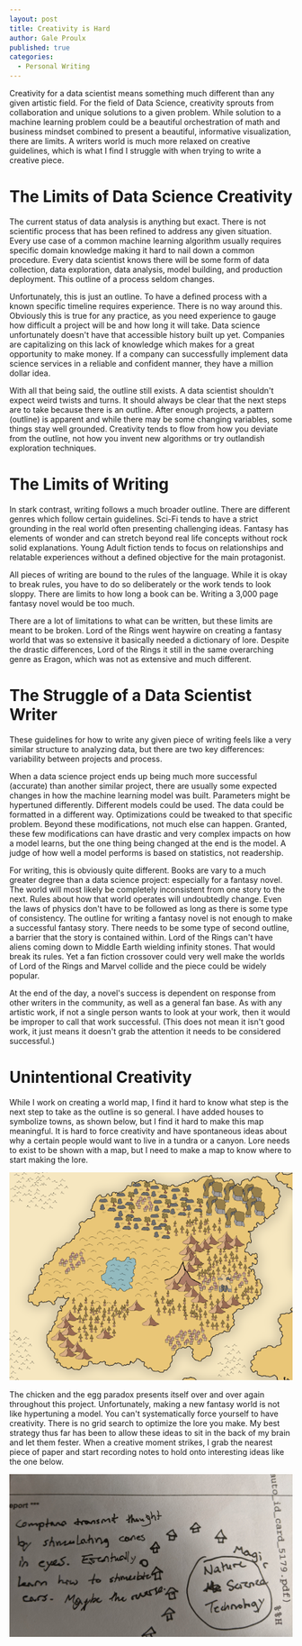 ```yaml
---
layout: post
title: Creativity is Hard
author: Gale Proulx
published: true
categories:
  - Personal Writing
---
```


Creativity for a data scientist means something much different than any given artistic field. For the field of Data Science, creativity sprouts from collaboration and unique solutions to a given problem. While solution to a machine learning problem could be a beautiful orchestration of math and business mindset combined to present a beautiful, informative visualization, there are limits. A writers world is much more relaxed on creative guidelines, which is what I find I struggle with when trying to write a creative piece.

# The Limits of Data Science Creativity

The current status of data analysis is anything but exact. There is not scientific process that has been refined to address any given situation. Every use case of a common machine learning algorithm usually requires specific domain knowledge making it hard to nail down a common procedure. Every data scientist knows there will be some form of data collection, data exploration, data analysis, model building, and production deployment. This outline of a process seldom changes.

Unfortunately, this is just an outline. To have a defined process with a known specific timeline requires experience. There is no way around this. Obviously this is true for any practice, as you need experience to gauge how difficult a project will be and how long it will take. Data science unfortunately doesn't have that accessible history built up yet. Companies are capitalizing on this lack of knowledge which makes for a great opportunity to make money. If a company can successfully implement data science services in a reliable and confident manner, they have a million dollar idea.

With all that being said, the outline still exists. A data scientist shouldn't expect weird twists and turns. It should always be clear that the next steps are to take because there is an outline. After enough projects, a pattern (outline) is apparent and while there may be some changing variables, some things stay well grounded. Creativity tends to flow from how you deviate from the outline, not how you invent new algorithms or try outlandish exploration techniques.

# The Limits of Writing

In stark contrast, writing follows a much broader outline. There are different genres which follow certain guidelines. Sci-Fi tends to have a strict grounding in the real world often presenting challenging ideas. Fantasy has elements of wonder and can stretch beyond real life concepts without rock solid explanations. Young Adult fiction tends to focus on relationships and relatable experiences without a defined objective for the main protagonist.

All pieces of writing are bound to the rules of the language. While it is okay to break rules, you have to do so deliberately or the work tends to look sloppy. There are limits to how long a book can be. Writing a 3,000 page fantasy novel would be too much.

There are a lot of limitations to what can be written, but these limits are meant to be broken. Lord of the Rings went haywire on creating a fantasy world that was so extensive it basically needed a dictionary of lore. Despite the drastic differences, Lord of the Rings it still in the same overarching genre as Eragon, which was not as extensive and much different.

# The Struggle of a Data Scientist Writer

These guidelines for how to write any given piece of writing feels like a very similar structure to analyzing data, but there are two key differences: variability between projects and process.

When a data science project ends up being much more successful (accurate) than another similar project, there are usually some expected changes in how the machine learning model was built. Parameters might be hypertuned differently. Different models could be used. The data could be formatted in a different way. Optimizations could be tweaked to that specific problem. Beyond these modifications, not much else can happen. Granted, these few modifications can have drastic and very complex impacts on how a model learns, but the one thing being changed at the end is the model. A judge of how well a model performs is based on statistics, not readership.

For writing, this is obviously quite different. Books are vary to a much greater degree than a data science project: especially for a fantasy novel. The world will most likely be completely inconsistent from one story to the next. Rules about how that world operates will undoubtedly change. Even the laws of physics don't have to be followed as long as there is some type of consistency. The outline for writing a fantasy novel is not enough to make a successful fantasy story. There needs to be some type of second outline, a barrier that the story is contained within. Lord of the Rings can't have aliens coming down to Middle Earth wielding infinity stones. That would break its rules. Yet a fan fiction crossover could very well make the worlds of Lord of the Rings and Marvel collide and the piece could be widely popular.

At the end of the day, a novel's success is dependent on response from other writers in the community, as well as a general fan base. As with any artistic work, if not a single person wants to look at your work, then it would be improper to call that work successful. (This does not mean it isn't good work, it just means it doesn't grab the attention it needs to be considered successful.)

# Unintentional Creativity

While I work on creating a world map, I find it hard to know what step is the next step to take as the outline is so general. I have added houses to symbolize towns, as shown below, but I find it hard to make this map meaningful. It is hard to force creativity and have spontaneous ideas about why a certain people would want to live in a tundra or a canyon. Lore needs to exist to be shown with a map, but I need to make a map to know where to start making the lore.

![Town additions to the world map.](/images/UCP/world_map_second_draft.png)

The chicken and the egg paradox presents itself over and over again throughout this project. Unfortunately, making a new fantasy world is not like hypertuning a model. You can't systematically force yourself to have creativity. There is no grid search to optimize the lore you make. My best strategy thus far has been to allow these ideas to sit in the back of my brain and let them fester. When a creative moment strikes, I grab the nearest piece of paper and start recording notes to hold onto interesting ideas like the one below.

![Scrap note about the village of Iris's layout and the Comptana.](/images/UCP/scrap_note_idea_1.jpg)
